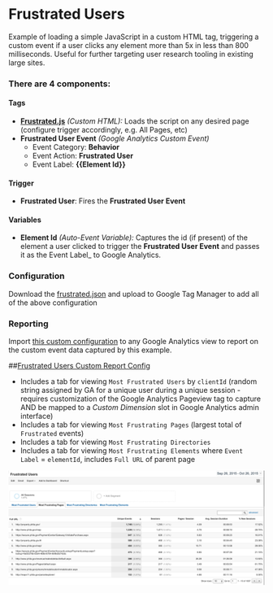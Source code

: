 # Frustrated Users

Example of loading a simple JavaScript in a custom HTML tag, triggering a custom event if a user clicks any element more than 5x in less than 800 milliseconds. Useful for further targeting user research tooling in existing large sites.

### There are 4 components:

#### Tags
 - **[Frustrated.js](https://github.com/laurenancona/unified-analytics/blob/gh-pages/tags/frustrated.js)** _(Custom HTML):_ Loads the script on any desired page (configure trigger accordingly, e.g. All Pages, etc)
 - **Frustrated User Event** _(Google Analytics Custom Event)_
   - Event Category: **Behavior**
   - Event Action: **Frustrated User**
   - Event Label: **{{Element Id}}**

#### Trigger
 - **Frustrated User**: Fires the **Frustrated User Event**

#### Variables
  - **Element Id** _(Auto-Event Variable):_ Captures the id (if present) of the element a user clicked to trigger the **Frustrated User Event** and passes it as the Event Label_ to Google Analytics.
  
### Configuration 

Download the [frustrated.json](/json/frustrated.json) and upload to Google Tag Manager to add all of the above configuration

### Reporting

Import [this custom configuration](https://www.google.com/analytics/web/template?uid=kxWo7ztZRpSQyl9p18EvLQ) to any Google Analytics view to report on the custom event data captured by this example.

##[Frustrated Users Custom Report Config](https://www.google.com/analytics/web/template?uid=kxWo7ztZRpSQyl9p18EvLQ)

- Includes a tab for viewing `Most Frustrated Users` by `clientId` (random string assigned by GA for a unique user during a unique session - requires customization of the Google Analytics Pageview tag to capture AND be mapped to a _Custom Dimension_ slot in Google Analytics admin interface)
- Includes a tab for viewing `Most Frustrating Pages` (largest total of `Frustrated` events)
- Includes a tab for viewing `Most Frustrating Directories` 
- Includes a tab for viewing `Most Frustrating Elements` where `Event Label` = `elementId`, includes `Full URL` of parent page 

![](/images/frustrated.png)

